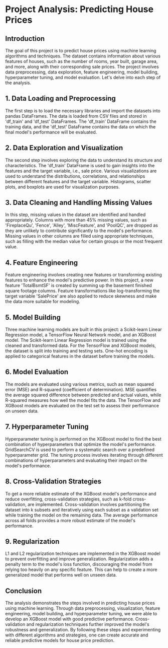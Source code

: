 # Project Analysis: Predicting House Prices

## Introduction
The goal of this project is to predict house prices using machine learning algorithms and techniques. The dataset contains information about various features of houses, such as the number of rooms, year built, garage area, and more, along with their corresponding sale prices. The project involves data preprocessing, data exploration, feature engineering, model building, hyperparameter tuning, and model evaluation. Let's delve into each step of the analysis.

## 1. Data Loading and Preprocessing
The first step is to load the necessary libraries and import the datasets into pandas DataFrames. The data is loaded from CSV files and stored in 'df_train' and 'df_test' DataFrames. The 'df_train' DataFrame contains the training data, and the 'df_test' DataFrame contains the data on which the final model's performance will be evaluated.

## 2. Data Exploration and Visualization
The second step involves exploring the data to understand its structure and characteristics. The 'df_train' DataFrame is used to gain insights into the features and the target variable, i.e., sale price. Various visualizations are used to understand the distributions, correlations, and relationships between different features and the target variable. Histograms, scatter plots, and boxplots are used for visualization purposes.

## 3. Data Cleaning and Handling Missing Values
In this step, missing values in the dataset are identified and handled appropriately. Columns with more than 45% missing values, such as 'FireplaceQu', 'Fence', 'Alley', 'MiscFeature', and 'PoolQC', are dropped as they are unlikely to contribute significantly to the model's performance. Missing values in other columns are filled using appropriate techniques, such as filling with the median value for certain groups or the most frequent value.

## 4. Feature Engineering
Feature engineering involves creating new features or transforming existing features to enhance the model's predictive power. In this project, a new feature 'TotalBsmtSF' is created by summing up the basement finished square footage columns. Feature transformations like log-transforming the target variable 'SalePrice' are also applied to reduce skewness and make the data more suitable for modeling.

## 5. Model Building
Three machine learning models are built in this project: a Scikit-learn Linear Regression model, a TensorFlow Neural Network model, and an XGBoost model. The Scikit-learn Linear Regression model is trained using the cleaned and transformed data. For the TensorFlow and XGBoost models, the dataset is split into training and testing sets. One-hot encoding is applied to categorical features in the dataset before training the models.

## 6. Model Evaluation
The models are evaluated using various metrics, such as mean squared error (MSE) and R-squared (coefficient of determination). MSE quantifies the average squared difference between predicted and actual values, while R-squared measures how well the model fits the data. The TensorFlow and XGBoost models are evaluated on the test set to assess their performance on unseen data.

## 7. Hyperparameter Tuning
Hyperparameter tuning is performed on the XGBoost model to find the best combination of hyperparameters that optimize the model's performance. GridSearchCV is used to perform a systematic search over a predefined hyperparameter grid. The tuning process involves iterating through different combinations of hyperparameters and evaluating their impact on the model's performance.

## 8. Cross-Validation Strategies
To get a more reliable estimate of the XGBoost model's performance and reduce overfitting, cross-validation strategies, such as k-fold cross-validation, are implemented. Cross-validation involves partitioning the dataset into k subsets and iteratively using each subset as a validation set while training the model on the remaining data. The average performance across all folds provides a more robust estimate of the model's performance.

## 9. Regularization
L1 and L2 regularization techniques are implemented in the XGBoost model to prevent overfitting and improve generalization. Regularization adds a penalty term to the model's loss function, discouraging the model from relying too heavily on any specific feature. This can help to create a more generalized model that performs well on unseen data.

## Conclusion
The analysis demonstrates the steps involved in predicting house prices using machine learning. Through data preprocessing, visualization, feature engineering, model building, and hyperparameter tuning, we were able to develop an XGBoost model with good predictive performance. Cross-validation and regularization techniques further improved the model's robustness and generalization. By following these steps and experimenting with different algorithms and strategies, one can create accurate and reliable predictive models for house price prediction.
